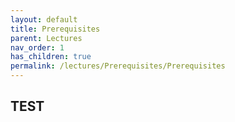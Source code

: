 ```yaml
---
layout: default
title: Prerequisites
parent: Lectures
nav_order: 1
has_children: true
permalink: /lectures/Prerequisites/Prerequisites
---
```


## TEST


